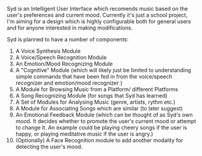 Syd is an Intelligent User Interface which recomends music based on the user's preferences and current mood. 
Currently it's just a school project, I'm aiming for a design which is highly configurable both for general users and for anyone interested in making modifications.

Syd is planned to have a number of components:

1. A Voice Synthesis Module
2. A Voice/Speech Recognition Module
3. An Emotion/Mood Recognizing Module
4. A "Cognitive" Module (which will likely just be limited to understanding simple commands that have been fed in from the voice/speech recognizer and emotion/mood recognizer )
5. A Module for Browsing Music from a Platform/ different Platforms
6. A Song Recognizing Module (for songs that Syd has learned)
7. A Set of Modules for Analysing Music (genre, artists, rythm etc.)
8. A Module for Associating Songs which are similar (to later suggest)
9. An Emotional Feedback Module (which can be thought of as Syd's own mood. It decides whether to promote the user's current mood or attempt to change it. An example could be playing cheery songs if the user is happy, or playing meditative music if the user is angry.)
10. (Optionally) A Face Recognition module to add another modality for detecting the user's mood.
